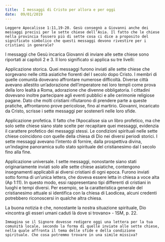 ```yaml
---
title:  I messaggi di Cristo per allora e per oggi
date:  09/01/2019
---
```


`Leggere Apocalisse 1:11,19-20. Gesù consegnò a Giovanni anche dei messaggi precisi per le sette chiese dell’Asia. Il fatto che le chiese nella provincia fossero più di sette cosa ci dice a proposito del significato simbolico che questi messaggi devono rivestire per i cristiani in generale?`

I messaggi che Gesù incarica Giovanni di inviare alle sette chiese sono riportati ai capitoli 2 e 3. Il loro significato si applica su tre livelli:

Applicazione storica. Quei messaggi furono inviati alle sette chiese che sorgevano nelle città asiatiche fiorenti del I secolo dopo Cristo. I membri di quelle comunità dovevano affrontare numerose difficoltà. Diverse città avevano allestito un’adorazione dell’imperatore nei loro templi come prova della loro lealtà a Roma, adorazione che divenne obbligatoria. I cittadini dovevano inoltre partecipare agli eventi pubblici e alle cerimonie religiose pagane. Dato che molti cristiani rifiutarono di prendere parte a queste pratiche, affrontarono prove pericolose, fino al martirio. Giovanni, incaricato da Cristo, scrisse i sette messaggi per sostenerli nelle loro sfide.

Applicazione profetica. Il fatto che l’Apocalisse sia un libro profetico, ma che solo sette chiese siano state scelte per recapitare quei messaggi, evidenzia il carattere profetico dei messaggi stessi. Le condizioni spirituali nelle sette chiese coincidono con quelle della chiesa di Dio nei diversi periodi storici. I sette messaggi avevano l’intento di fornire, dalla prospettiva divina, un’indagine panoramica sullo stato spirituale del cristianesimo dal I secolo fino alla fine.

Applicazione universale. I sette messaggi, nonostante siano stati originariamente inviati solo alle sette chiese asiatiche, contengono insegnamenti applicabili ai diversi cristiani di ogni epoca. Furono inviati sotto forma di un’unica lettera, che doveva essere letta in chiesa a voce alta (Ap 1:11). In questo modo, essi rappresentano tipi differenti di cristiani in luoghi e tempi diversi. Per esempio, se la caratteristica generale del cristianesimo attuale si identifica con la chiesa di Laodicea, alcuni credenti potrebbero riconoscersi in qualche altra chiesa.

La buona notizia è che, nonostante la nostra situazione spirituale, Dio «incontra gli esseri umani caduti là dove si trovano» - 1SM, p. 22.

`Immagina se il Signore dovesse redigere oggi una lettera per la tua comunità locale, secondo la forma di quelle inviate alle sette chiese, nella quale affronta il tema delle sfide e della condizione spirituale. Che cosa potremmo trovare in una simile missiva?`
